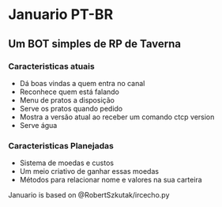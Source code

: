 # Januario PT-BR
## Um BOT simples de RP de Taverna

### Caracteristicas atuais

* Dá boas vindas a quem entra no canal
* Reconhece quem está falando
* Menu de pratos a disposição
* Serve os pratos quando pedido
* Mostra a versão atual ao receber um comando ctcp version
* Serve água

### Caracteristicas Planejadas

* Sistema de moedas e custos
* Um meio criativo de ganhar essas moedas
* Métodos para relacionar nome e valores na sua carteira

Januario is based on @RobertSzkutak/ircecho.py
